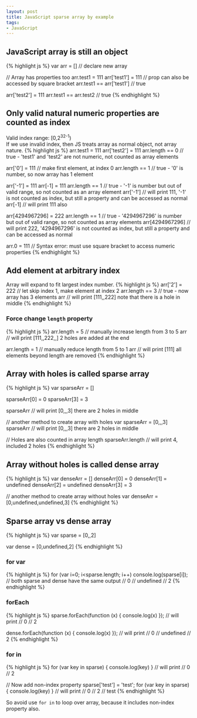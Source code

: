 ```yaml
---
layout: post
title: JavaScript sparse array by example
tags:
- JavaScript
---
```


## JavaScript array is still an object

{% highlight js %}
var arr = [] // declare new array

// Array has properties too
arr.test1 = 111
arr['test1'] = 111 // prop can also be accessed by square bracket
arr.test1 == arr['test1'] // true

arr['test2'] = 111
arr.test1 == arr.test2 // true
{% endhighlight %}

## Only valid natural numeric properties are counted as index

Valid index range: [0,2<sup>32-1</sup>)  
If we use invalid index, then JS treats array as normal object, not array nature.
{% highlight js %}
arr.test1 = 111
arr['test2'] = 111
arr.length == 0 // true - 'test1' and 'test2' are not numeric, not counted as array elements

arr['0'] = 111 // make first element, at index 0
arr.length == 1 // true - '0' is number, so now array has 1 element

arr['-1'] = 111
arr[-1] = 111
arr.length == 1 // true - '-1' is number but out of valid range, so not counted as an array element
arr['-1'] // will print 111, '-1' is not counted as index, but still a property and can be accessed as normal
arr[-1] // will print 111 also

arr[4294967296] = 222
arr.length == 1 // true - '4294967296' is number but out of valid range, so not counted as array elements
arr[4294967296] // will print 222, '4294967296' is not counted as index, but still a property and can be accessed as normal

arr.0 = 111 // Syntax error: must use square bracket to access numeric properties
{% endhighlight %}

## Add element at arbitrary index
Array will expand to fit largest index number.
{% highlight js %}
arr['2'] = 222 // let skip index 1, make element at index 2
arr.length == 3 // true - now array has 3 elements
arr // will print [111,,222] note that there is a hole in middle
{% endhighlight %}

### Force change `length` property
{% highlight js %}
arr.length = 5 // manually increase length from 3 to 5
arr // will print [111,,222,,] 2 holes are added at the end

arr.length = 1 // manually reduce length from 5 to 1
arr // will print [111] all elements beyond length are removed
{% endhighlight %}

## Array with holes is called sparse array
{% highlight js %}
var sparseArr = []

sparseArr[0] = 0
sparseArr[3] = 3

sparseArr // will print [0,,,3] there are 2 holes in middle

// another method to create array with holes
var sparseArr = [0,,,3]
sparseArr // will print [0,,,3] there are 2 holes in middle

// Holes are also counted in array length
sparseArr.length // will print 4, included 2 holes
{% endhighlight %}

## Array without holes is called dense array
{% highlight js %}
var denseArr = []
denseArr[0] = 0
denseArr[1] = undefined
denseArr[2] = undefined
denseArr[3] = 3

// another method to create array without holes
var denseArr = [0,undefined,undefined,3]
{% endhighlight %}

## Sparse array vs dense array
{% highlight js %}
var sparse = [0,,2]

var dense = [0,undefined,2]
{% endhighlight %}

### for var
{% highlight js %}
for (var i=0; i<sparse.length; i++) console.log(sparse[i]);
// both sparse and dense have the same output
// 0
// undefined
// 2
{% endhighlight %}

### forEach
{% highlight js %}
sparse.forEach(function (x) { console.log(x) });
// will print
// 0
// 2

dense.forEach(function (x) { console.log(x) });
// will print
// 0
// undefined
// 2
{% endhighlight %}

### for in
{% highlight js %}
for (var key in sparse) { console.log(key) }
// will print
// 0
// 2

// Now add non-index property
sparse['test'] = 'test';
for (var key in sparse) { console.log(key) }
// will print
// 0
// 2
// test
{% endhighlight %}

So avoid use `for in` to loop over array, because it includes non-index property also.